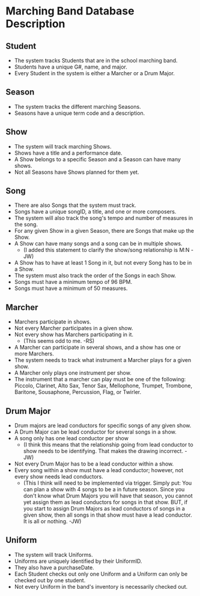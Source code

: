 # Marching Band Database Description

## Student
* The system tracks Students that are in the school marching band.
* Students have a unique G#, name, and major.
* Every Student in the system is either a Marcher or a Drum Major.

## Season
* The system tracks the different marching Seasons. 
* Seasons have a unique term code and a description. 

## Show
* The system will track marching Shows. 
* Shows have a title and a performance date.
* A Show belongs to a specific Season and a Season can have many shows.
* Not all Seasons have Shows planned for them yet.

## Song
* There are also Songs that the system must track. 
* Songs have a unique songID, a title, and one or more composers.
* The system will also track the song's tempo and number of measures in the song.
* For any given Show in a given Season, there are Songs that make up the Show. 
* A Show can have many songs and a song can be in multiple shows.
    - (I added this statement to clarify the show/song relationship is M:N -JW)
* A Show has to have at least 1 Song in it, but not every Song has to be in a Show.
* The system must also track the order of the Songs in each Show.
* Songs must have a minimum tempo of 96 BPM.
* Songs must have a minimum of 50 measures.

## Marcher
* Marchers participate in shows. 
* Not every Marcher participates in a given show. 
* Not every show has Marchers participating in it.
    - (This seems odd to me. -RS)
* A Marcher can participate in several shows, and a show has one or more Marchers. 
* The system needs to track what instrument a Marcher plays for a given show.
* A Marcher only plays one instrument per show.
* The instrument that a marcher can play must be one of the following: Piccolo, Clarinet, Alto Sax, Tenor Sax, Mellophone, Trumpet, Trombone, Baritone, Sousaphone, Percussion, Flag, or Twirler.

## Drum Major
* Drum majors are lead conductors for specific songs of any given show. 
* A Drum Major can be lead conductor for several songs in a show. 
* A song only has one lead conductor per show 
    - (I think this means that the relationship going from lead conductor to show needs to be identifying. That makes the drawing incorrect. -JW)
* Not every Drum Major has to be a lead conductor within a show.
* Every song within a show must have a lead conductor; however, not every show needs lead conductors. 
    - (This I think will need to be implemented via trigger. Simply put: You can plan a show with 4 songs to be a in future season. Since you don't know what Drum Majors you will have that season, you cannot yet assign them as lead conductors for songs in that show. BUT, if you start to assign Drum Majors as lead conductors of songs in a given show, then all songs in that show must have a lead conductor. It is all or nothing. -JW)

## Uniform
* The system will track Uniforms. 
* Uniforms are uniquely identified by their UniformID. 
* They also have a purchaseDate. 
* Each Student checks out only one Uniform and a Uniform can only be checked out by one student.
* Not every Uniform in the band's inventory is necessarily checked out.

